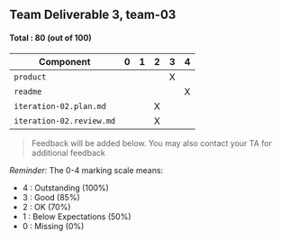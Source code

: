 ## Team Deliverable 3, team-03

#### Total : 80 (out of 100)

| Component   | 0    |  1   |  2   |  3   |  4   |
| ----------- | ---- | ---- | ---- | ---- | ---- |
| `product` |   |   |   | X |   |
| `readme` |   |   |   |   | X |
| `iteration-02.plan.md`   |   |   | X |   |   |
| `iteration-02.review.md` |   |   | X |   |   |


 > Feedback will be added below. You may also contact your TA for additional feedback

_Reminder:_ The 0-4 marking scale means:

 * 4 : Outstanding (100%)
 * 3 : Good (85%)
 * 2 : OK (70%)
 * 1 : Below Expectations (50%)
 * 0 : Missing (0%)

